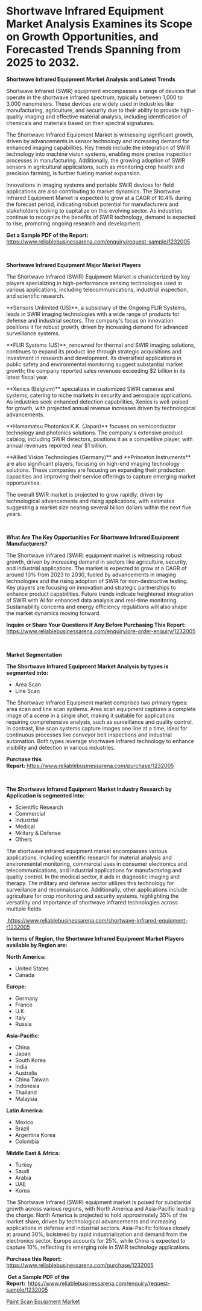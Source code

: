 <p><h1>Shortwave Infrared Equipment Market Analysis Examines its Scope on Growth Opportunities, and Forecasted Trends Spanning from 2025 to 2032.</h1></p><p><strong>Shortwave Infrared Equipment Market Analysis and Latest Trends</strong></p>
<p><p>Shortwave Infrared (SWIR) equipment encompasses a range of devices that operate in the shortwave infrared spectrum, typically between 1,000 to 3,000 nanometers. These devices are widely used in industries like manufacturing, agriculture, and security due to their ability to provide high-quality imaging and effective material analysis, including identification of chemicals and materials based on their spectral signatures. </p><p>The Shortwave Infrared Equipment Market is witnessing significant growth, driven by advancements in sensor technology and increasing demand for enhanced imaging capabilities. Key trends include the integration of SWIR technology into machine vision systems, enabling more precise inspection processes in manufacturing. Additionally, the growing adoption of SWIR sensors in agricultural applications, such as monitoring crop health and precision farming, is further fueling market expansion. </p><p>Innovations in imaging systems and portable SWIR devices for field applications are also contributing to market dynamics. The Shortwave Infrared Equipment Market is expected to grow at a CAGR of 10.4% during the forecast period, indicating robust potential for manufacturers and stakeholders looking to capitalize on this evolving sector. As industries continue to recognize the benefits of SWIR technology, demand is expected to rise, promoting ongoing research and development.</p></p>
<p><strong>Get a Sample PDF of the Report:&nbsp;</strong> <a href="https://www.reliablebusinessarena.com/enquiry/request-sample/1232005?utm_campaign=3580&utm_medium=2&utm_source=Github&utm_content=ia&utm_term=11042025&utm_id=shortwave-infrared-equipment">https://www.reliablebusinessarena.com/enquiry/request-sample/1232005</a></p>
<p>&nbsp;</p>
<p><strong>Shortwave Infrared Equipment Major Market Players</strong></p>
<p><p>The Shortwave Infrared (SWIR) Equipment Market is characterized by key players specializing in high-performance sensing technologies used in various applications, including telecommunications, industrial inspection, and scientific research. </p><p>**Sensors Unlimited (US)**, a subsidiary of the Ongoing FLIR Systems, leads in SWIR imaging technologies with a wide range of products for defense and industrial sectors. The company's focus on innovation positions it for robust growth, driven by increasing demand for advanced surveillance systems.</p><p>**FLIR Systems (US)**, renowned for thermal and SWIR imaging solutions, continues to expand its product line through strategic acquisitions and investment in research and development. Its diversified applications in public safety and environmental monitoring suggest substantial market growth; the company reported sales revenues exceeding $2 billion in its latest fiscal year.</p><p>**Xenics (Belgium)** specializes in customized SWIR cameras and systems, catering to niche markets in security and aerospace applications. As industries seek enhanced detection capabilities, Xenics is well-poised for growth, with projected annual revenue increases driven by technological advancements.</p><p>**Hamamatsu Photonics K.K. (Japan)** focuses on semiconductor technology and photonics solutions. The company's extensive product catalog, including SWIR detectors, positions it as a competitive player, with annual revenues reported near $1 billion.</p><p>**Allied Vision Technologies (Germany)** and **Princeton Instruments** are also significant players, focusing on high-end imaging technology solutions. These companies are focusing on expanding their production capacities and improving their service offerings to capture emerging market opportunities.</p><p>The overall SWIR market is projected to grow rapidly, driven by technological advancements and rising applications, with estimates suggesting a market size nearing several billion dollars within the next five years.</p></p>
<p>&nbsp;</p>
<p><strong>What Are The Key Opportunities For Shortwave Infrared Equipment Manufacturers?</strong></p>
<p><p>The Shortwave Infrared (SWIR) equipment market is witnessing robust growth, driven by increasing demand in sectors like agriculture, security, and industrial applications. The market is expected to grow at a CAGR of around 10% from 2023 to 2030, fueled by advancements in imaging technologies and the rising adoption of SWIR for non-destructive testing. Key players are focusing on innovation and strategic partnerships to enhance product capabilities. Future trends indicate heightened integration of SWIR with AI for enhanced data analysis and real-time monitoring. Sustainability concerns and energy efficiency regulations will also shape the market dynamics moving forward.</p></p>
<p><strong>Inquire or Share Your Questions If Any Before Purchasing This Report:</strong> <a href="https://www.reliablebusinessarena.com/enquiry/pre-order-enquiry/1232005?utm_campaign=3580&utm_medium=2&utm_source=Github&utm_content=ia&utm_term=11042025&utm_id=shortwave-infrared-equipment">https://www.reliablebusinessarena.com/enquiry/pre-order-enquiry/1232005</a></p>
<p>&nbsp;</p>
<p><strong>Market Segmentation</strong></p>
<p><strong>The Shortwave Infrared Equipment Market Analysis by types is segmented into:</strong></p>
<p><ul><li>Area Scan</li><li>Line Scan</li></ul></p>
<p><p>The Shortwave Infrared Equipment market comprises two primary types: area scan and line scan systems. Area scan equipment captures a complete image of a scene in a single shot, making it suitable for applications requiring comprehensive analysis, such as surveillance and quality control. In contrast, line scan systems capture images one line at a time, ideal for continuous processes like conveyor belt inspections and industrial automation. Both types leverage shortwave infrared technology to enhance visibility and detection in various industries.</p></p>
<p><strong>Purchase this Report:&nbsp;</strong><a href="https://www.reliablebusinessarena.com/purchase/1232005?utm_campaign=3580&utm_medium=2&utm_source=Github&utm_content=ia&utm_term=11042025&utm_id=shortwave-infrared-equipment">https://www.reliablebusinessarena.com/purchase/1232005</a></p>
<p>&nbsp;</p>
<p><strong>The Shortwave Infrared Equipment Market Industry Research by Application is segmented into:</strong></p>
<p><ul><li>Scientific Research</li><li>Commercial</li><li>Industrial</li><li>Medical</li><li>Military & Defense</li><li>Others</li></ul></p>
<p><p>The shortwave infrared equipment market encompasses various applications, including scientific research for material analysis and environmental monitoring, commercial uses in consumer electronics and telecommunications, and industrial applications for manufacturing and quality control. In the medical sector, it aids in diagnostic imaging and therapy. The military and defense sector utilizes this technology for surveillance and reconnaissance. Additionally, other applications include agriculture for crop monitoring and security systems, highlighting the versatility and importance of shortwave infrared technologies across multiple fields.</p></p>
<p><a href="https://www.reliablebusinessarena.com/shortwave-infrared-equipment-r1232005?utm_campaign=3580&utm_medium=2&utm_source=Github&utm_content=ia&utm_term=11042025&utm_id=shortwave-infrared-equipment">&nbsp;https://www.reliablebusinessarena.com/shortwave-infrared-equipment-r1232005</a></p>
<p><strong>In terms of Region, the Shortwave Infrared Equipment Market Players available by Region are:</strong></p>
<p>
    <p> <strong> North America: </strong>
        <ul>
            <li>United States</li>
            <li>Canada</li>
        </ul>
        </p> 
    <p> <strong> Europe: </strong>
        <ul>
            <li>Germany</li>
            <li>France</li>
            <li>U.K.</li>
            <li>Italy</li>
            <li>Russia</li>
        </ul>
        </p> 
    <p> <strong> Asia-Pacific: </strong>
        <ul>
            <li>China</li>
            <li>Japan</li>
            <li>South Korea</li>
            <li>India</li>
            <li>Australia</li>
            <li>China Taiwan</li>
            <li>Indonesia</li>
            <li>Thailand</li>
            <li>Malaysia</li>
        </ul>
        </p> 
    <p> <strong> Latin America: </strong>
        <ul>
            <li>Mexico</li>
            <li>Brazil</li>
            <li>Argentina Korea</li>
            <li>Colombia</li>
        </ul>
        </p> 
    <p> <strong> Middle East & Africa: </strong>
        <ul>
            <li>Turkey</li>
            <li>Saudi</li>
            <li>Arabia</li>
            <li>UAE</li>
            <li>Korea</li>
        </ul>
    </p>
    </p>
<p><p>The Shortwave Infrared (SWIR) equipment market is poised for substantial growth across various regions, with North America and Asia-Pacific leading the charge. North America is projected to hold approximately 35% of the market share, driven by technological advancements and increasing applications in defense and industrial sectors. Asia-Pacific follows closely at around 30%, bolstered by rapid industrialization and demand from the electronics sector. Europe accounts for 25%, while China is expected to capture 10%, reflecting its emerging role in SWIR technology applications.</p></p>
<p><strong>Purchase this Report: </strong><a href="https://www.reliablebusinessarena.com/purchase/1232005?utm_campaign=3580&utm_medium=2&utm_source=Github&utm_content=ia&utm_term=11042025&utm_id=shortwave-infrared-equipment">https://www.reliablebusinessarena.com/purchase/1232005</a></p>
<p>&nbsp;<strong>Get a Sample PDF of the Report:&nbsp;&nbsp;</strong><a href="https://www.reliablebusinessarena.com/enquiry/request-sample/1232005?utm_campaign=3580&utm_medium=2&utm_source=Github&utm_content=ia&utm_term=11042025&utm_id=shortwave-infrared-equipment">https://www.reliablebusinessarena.com/enquiry/request-sample/1232005</a></p>
<p><strong></strong></p>
<p><p><a href="https://github.com/luhleickov/Market-Research-Report-List-1/blob/main/paint-scan-equipment-market.md?utm_campaign=3580&utm_medium=2&utm_source=Github&utm_content=ia&utm_term=11042025&utm_id=shortwave-infrared-equipment">Paint Scan Equipment Market</a></p></p>
